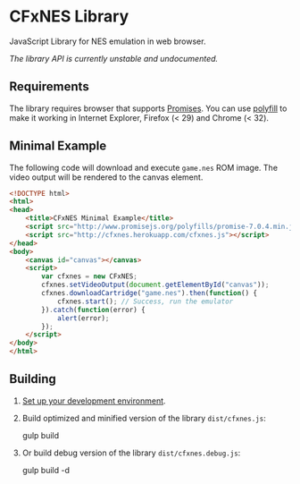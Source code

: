 # CFxNES Library

JavaScript Library for NES emulation in web browser.

*The library API is currently unstable and undocumented.*

## Requirements

The library requires browser that supports [Promises](https://promisesaplus.com/).
You can use [polyfill](https://www.promisejs.org/polyfills/promise-7.0.4.min.js)
to make it working in Internet Explorer, Firefox (< 29) and Chrome (< 32).

## Minimal Example

The following code will download and execute `game.nes` ROM image. 
The video output will be rendered to the canvas element.

``` html
<!DOCTYPE html>
<html>
<head>
    <title>CFxNES Minimal Example</title>
    <script src="http://www.promisejs.org/polyfills/promise-7.0.4.min.js"></script>
    <script src="http://cfxnes.herokuapp.com/cfxnes.js"></script>
</head>
<body>
    <canvas id="canvas"></canvas>
    <script>
        var cfxnes = new CFxNES;
        cfxnes.setVideoOutput(document.getElementById("canvas"));
        cfxnes.downloadCartridge("game.nes").then(function() {
            cfxnes.start(); // Success, run the emulator
        }).catch(function(error) {
            alert(error);
        });
    </script>
</body>
</html>
```

## Building

1) [Set up your development environment](../docs/dev-environment.md).

2) Build optimized and minified version of the library `dist/cfxnes.js`:

    gulp build

3) Or build debug version of the library `dist/cfxnes.debug.js`:

    gulp build -d
